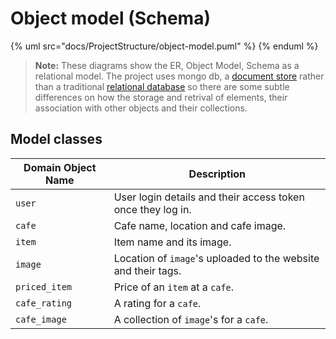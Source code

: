 # Object model (Schema)
{% uml src="docs/ProjectStructure/object-model.puml" %}
{% enduml %}

>**Note:** These diagrams show the ER, Object Model, Schema as a relational model. The project uses mongo db, a [document store](https://en.wikipedia.org/wiki/Document-oriented_database) rather than a traditional [relational database](https://en.wikipedia.org/wiki/Relational_database) so there are some subtle differences on how the storage and retrival of elements, their association with other objects and their collections. 

## Model classes
| Domain Object Name | Description                                                    | 
| ------------------ |----------------------------------------------------------------| 
| `user`             | User login details and their access token once they log in.    | 
| `cafe`             | Cafe name, location and cafe image.                            | 
| `item`             | Item name and its image.                                       | 
| `image`            | Location of `image`'s  uploaded to the website and their tags. | 
| `priced_item`      | Price of an `item` at a `cafe`.                                | 
| `cafe_rating`      | A rating for a `cafe`.                                         | 
| `cafe_image`       | A collection of `image`'s for a `cafe`.                        | 

<!--
TODO: Add Mongoose in here
 -->